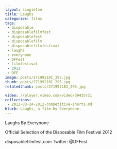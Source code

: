 ```yaml
---
layout: singleton
title: Laughs
categories: films
tags:
 - disposable
 - disposablefilmfest
 - disposablefest
 - disposablefilm
 - disposablefilmfestival
 - laughs
 - everynone
 - DFFest
 - filmfestival
 - 2012
 - DFF
image: posts/271992101_295.jpg
thumb: posts/271992101_295.jpg
relatedthumb: posts/271992101_295.jpg

video: //player.vimeo.com/video/39435731
collections:
 - 2012-03-24-2012-competitive-shorts.md
blurb: Laughs, a film by Everynone.
---
```


Laughs
By Everynone

Official Selection of the Disposable Film Festival 2012

disposablefilmfest.com
Twitter: @DFFest